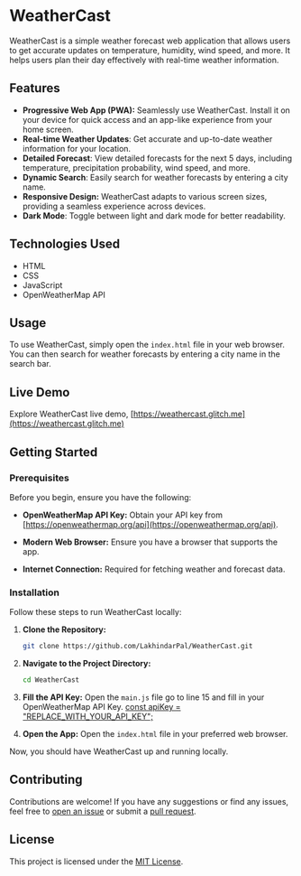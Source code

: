 # WeatherCast

WeatherCast is a simple weather forecast web application that allows users to get accurate updates on temperature, humidity, wind speed, and more. It helps users plan their day effectively with real-time weather information.

## Features

- **Progressive Web App (PWA):** Seamlessly use WeatherCast. Install it on your device for quick access and an app-like experience from your home screen.
- **Real-time Weather Updates**: Get accurate and up-to-date weather information for your location.
- **Detailed Forecast**: View detailed forecasts for the next 5 days, including temperature, precipitation probability, wind speed, and more.
- **Dynamic Search**: Easily search for weather forecasts by entering a city name.
- **Responsive Design:** WeatherCast adapts to various screen sizes, providing a seamless experience across devices.
- **Dark Mode**: Toggle between light and dark mode for better readability.

## Technologies Used

- HTML
- CSS
- JavaScript
- OpenWeatherMap API

## Usage

To use WeatherCast, simply open the `index.html` file in your web browser. You can then search for weather forecasts by entering a city name in the search bar.

## Live Demo

Explore WeatherCast live demo, [https://weathercast.glitch.me](https://weathercast.glitch.me)

## Getting Started

### Prerequisites

Before you begin, ensure you have the following:

- **OpenWeatherMap API Key:** Obtain your API key from [https://openweathermap.org/api](https://openweathermap.org/api).

- **Modern Web Browser:** Ensure you have a browser that supports the app.

- **Internet Connection:** Required for fetching weather and forecast data.

### Installation

Follow these steps to run WeatherCast locally:

1. **Clone the Repository:**
   ```bash
   git clone https://github.com/LakhindarPal/WeatherCast.git
   ```

2. **Navigate to the Project Directory:**
   ```bash
   cd WeatherCast
   ```
   
3. **Fill the API Key:**
   Open the `main.js` file go to line 15 and fill in your OpenWeatherMap API Key.
[const apiKey = "REPLACE_WITH_YOUR_API_KEY";](https://github.com/LakhindarPal/WeatherCast/blob/main/main.js#L15)

4. **Open the App:** Open the `index.html` file in your preferred web browser.

Now, you should have WeatherCast up and running locally.

## Contributing

Contributions are welcome! If you have any suggestions or find any issues, feel free to [open an issue](https://github.com/LakhindarPal/WeatherCast/issues) or submit a [pull request](https://github.com/LakhindarPal/WeatherCast/pulls).

## License

This project is licensed under the [MIT License](LICENSE).